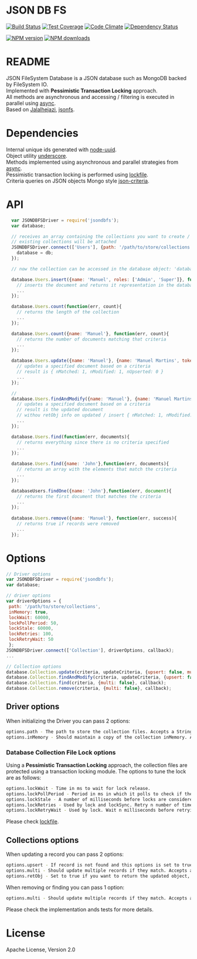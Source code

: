 # JSON DB FS

[![Build Status](https://travis-ci.org/mcmartins/jsondbfs.svg)](https://travis-ci.org/mcmartins/jsondbfs)
[![Test Coverage](https://codeclimate.com/github/mcmartins/jsondbfs/badges/coverage.svg)](https://codeclimate.com/github/mcmartins/jsondbfs/coverage)
[![Code Climate](https://codeclimate.com/github/mcmartins/jsondbfs/badges/gpa.svg)](https://codeclimate.com/github/mcmartins/jsondbfs)
[![Dependency Status](https://gemnasium.com/mcmartins/jsondbfs.png)](https://gemnasium.com/mcmartins/jsondbfs)

[![NPM version](http://img.shields.io/npm/v/jsondbfs.svg?style=flat)](https://www.npmjs.com/package/jsondbfs)
[![NPM downloads](http://img.shields.io/npm/dm/jsondbfs.svg?style=flat)](https://www.npmjs.com/package/jsondbfs)

# README

JSON FileSystem Database is a JSON database such as MongoDB backed by FileSystem IO.<br/>
Implemented with **Pessimistic Transaction Locking** approach.<br/>
All methods are asynchronous and accessing / filtering is executed in parallel using [async](https://github.com/caolan/async).<br/>
Based on [Jalalhejazi](https://github.com/Jalalhejazi), [jsonfs](https://github.com/Jalalhejazi/jsonfs).

# Dependencies

Internal unique ids generated with [node-uuid](https://github.com/broofa/node-uuid).<br/>
Object utility [underscore](https://github.com/jashkenas/underscore).<br/>
Methods implemented using asynchronous and parallel strategies from [async](https://github.com/caolan/async).<br/>
Pessimistic transaction locking is performed using [lockfile](https://github.com/npm/lockfile).<br/>
Criteria queries on JSON objects Mongo style [json-criteria](https://github.com/mirek/node-json-criteria).

# API

```javascript
  var JSONDBFSDriver = require('jsondbfs');
  var database;

  // receives an array containing the collections you want to create / use ['Users', 'Others']
  // existing collections will be attached
  JSONDBFSDriver.connect(['Users'], {path: '/path/to/store/collections'}, function(err, db){
    database = db;
  });

  // now the collection can be accessed in the database object: 'database['Users'].insert' or 'database.Users.insert'

  database.Users.insert({name: 'Manuel', roles: ['Admin', 'Super']}, function(err, document){
    // inserts the document and returns it representation in the database (including the internal id)
    ...
  });

  database.Users.count(function(err, count){
    // returns the length of the collection
    ...
  });

  database.Users.count({name: 'Manuel'}, function(err, count){
    // returns the number of documents matching that criteria
    ...
  });

  database.Users.update({name: 'Manuel'}, {name: 'Manuel Martins', token: 'xsf32S123ss'}, function(err, result){
    // updates a specified document based on a criteria
    // result is { nMatched: 1, nModified: 1, nUpserted: 0 }
    ...
  });

  //
  database.Users.findAndModify({name: 'Manuel'}, {name: 'Manuel Martins', token: 'xsf32S123ss'}, {retObj: true}, function(err, result){
    // updates a specified document based on a criteria
    // result is the updated document
    // withou retObj info on updated / insert { nMatched: 1, nModified: 1, nUpserted: 0 } is returned
    ...
  });

  database.Users.find(function(err, documents){
    // returns everything since there is no criteria specified
    ...
  });

  database.Users.find({name: 'John'},function(err, documents){
    // returns an array with the elements that match the criteria
    ...
  });

  databaseUsers.findOne({name: 'John'},function(err, document){
    // returns the first document that matches the criteria
    ...
  });
  
  database.Users.remove({name: 'Manuel'}, function(err, success){
    // returns true if records were removed
    ...
  });
```

# Options

```javascript
// Driver options
var JSONDBFSDriver = require('jsondbfs');
var database;

// driver options
var driverOptions = {
 path: '/path/to/store/collections', 
 inMemory: true, 
 lockWait: 60000, 
 lockPollPeriod: 50, 
 lockStale: 60000, 
 lockRetries: 100, 
 lockRetryWait: 50
 };
JSONDBFSDriver.connect(['Collection'], driverOptions, callback);
...

// Collection options
database.Collection.update(criteria, updateCriteria, {upsert: false, multi: true, retObj: true}, callback);
database.Collection.findAndModify(criteria, updateCriteria, {upsert: false, multi: true, retObj: true}, callback);
database.Collection.find(criteria, {multi: false}, callback);
database.Collection.remove(criteria, {multi: false}, callback);
```

## Driver options

When initializing the Driver you can pass 2 options:

```bash
options.path - The path to store the collection files. Accepts a String. Defaults to '/tmp/'.
options.inMemory - Should maintain a copy of the collection inMemory. Accepts a boolean 'true' or 'false'. Defaults to 'false'. **Not Implemented**.
```

### Database Collection File Lock options

Using a **Pessimistic Transaction Locking** approach, the collection files are protected using a transaction locking module.
The options to tune the lock are as follows:

```bash
options.lockWait - Time in ms to wait for lock release.
options.lockPollPeriod - Period in ms in which it polls to check if the lock has expired.
options.lockStale - A number of milliseconds before locks are considered to have expired.
options.lockRetries - Used by lock and lockSync. Retry n number of times before giving up.
options.lockRetryWait - Used by lock. Wait n milliseconds before retrying.
```

Please check [lockfile](https://github.com/npm/lockfile).

## Collections options

When updating a record you can pass 2 options:

```bash
options.upsert - If record is not found and this options is set to true, a new record will be created. Accepts a boolean 'true' or 'false'. Defaults to 'false'.<br/>
options.multi - Should update multiple records if they match. Accepts a boolean 'true' or 'false'. Defaults to 'true'.
options.retObj - Set to true if you want to return the updated object, otherwise a stats object is returned with info on updated records (as with MongoDB)
```

When removing or finding you can pass 1 option:

```bash
options.multi - Should update multiple records if they match. Accepts a boolean 'true' or 'false'. Defaults to 'true'.
```

Please check the implementation ands tests for more details.

# License

Apache License, Version 2.0
